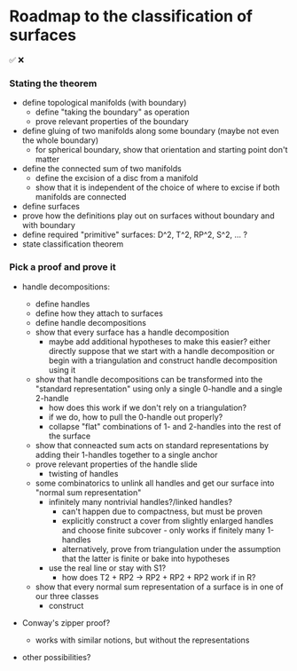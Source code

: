 # Roadmap to the classification of surfaces
✅ ❌
### Stating the theorem

- define topological manifolds (with boundary)
    - define "taking the boundary" as operation
    - prove relevant properties of the boundary
- define gluing of two manifolds along some boundary (maybe not even the whole boundary)
    - for spherical boundary, show that orientation and starting point don't matter
- define the connected sum of two manifolds
    - define the excision of a disc from a manifold
    - show that it is independent of the choice of where to excise if both manifolds are connected
- define surfaces
- prove how the definitions play out on surfaces without boundary and with boundary
- define required "primitive" surfaces: D^2, T^2, RP^2, S^2, ... ?
- state classification theorem

### Pick a proof and prove it

- handle decompositions:
    - define handles
    - define how they attach to surfaces
    - define handle decompositions
    - show that every surface has a handle decomposition
        - maybe add additional hypotheses to make this easier?
          either directly suppose that we start with a handle decomposition or begin with a triangulation and construct handle decomposition using it
    - show that handle decompositions can be transformed into the "standard representation" using only a single 0-handle and a single 2-handle
        - how does this work if we don't rely on a triangulation?
        - if we do, how to pull the 0-handle out properly?
        - collapse "flat" combinations of 1- and 2-handles into the rest of the surface
    - show that conneacted sum acts on standard representations by adding their 1-handles together to a single anchor
    - prove relevant properties of the handle slide
        - twisting of handles
    - some combinatorics to unlink all handles and get our surface into "normal sum representation"
        - infinitely many nontrivial handles?/linked handles?
            - can't happen due to compactness, but must be proven
            - explicitly construct a cover from slightly enlarged handles and choose finite subcover - only works if finitely many 1-handles
            - alternatively, prove from triangulation under the assumption that the latter is finite or bake into hypotheses
        - use the real line or stay with S1?
            - how does T2 + RP2 -> RP2 + RP2 + RP2 work if in R?
    - show that every normal sum representation of a surface is in one of our three classes
        - construct

- Conway's zipper proof?
    - works with similar notions, but without the representations

- other possibilities?